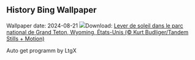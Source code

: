 ## History Bing Wallpaper
Wallpaper date: 2024-08-21
![](https://www.bing.com/th?id=OHR.TetonSunrise_FR-CA9634398524_UHD.jpg&w=1000)Download: [Lever de soleil dans le parc national de Grand Teton, Wyoming, États-Unis (© Kurt Budliger/Tandem Stills + Motion)](https://www.bing.com/th?id=OHR.TetonSunrise_FR-CA9634398524_UHD.jpg)

Auto get programm by LtgX
